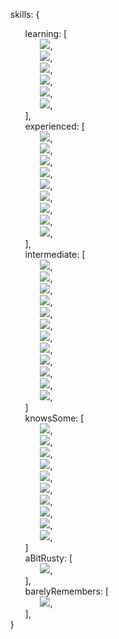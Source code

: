 <html>
  <ul style="list-style-type: none;">
  skills: {
  <ul style="list-style-type: none;">
    <li>
    learning: [
      <ul style="list-style-type: none;">
        <li>
          <img src="https://img.shields.io/badge/.NET-white?style=flat&logo=DotNET&logoColor=161f26" />,
        </li>
        <li>
          <img src="https://img.shields.io/badge/C%23-white?style=flat&logo=CSharp&logoColor=161f26" />,
        </li>
        <li>
          <img src="https://img.shields.io/badge/NuGet-white?style=flat&logo=NuGet&logoColor=161f26" />,
        </li>
        <li>
          <img src="https://img.shields.io/badge/xUnit-white?style=flat" />,
        </li>
        <li>
          <img src="https://img.shields.io/badge/Microsoft%20SQL%20Server-white?style=flat&logo=MicrosoftSQLServer&logoColor=161f26" />,
        </li>
        <li>
          <img src="https://img.shields.io/badge/Spring%20Boot-white?style=flat&logo=SpringBoot&logoColor=161f26" />,
        </li>
      </ul>
    ],
    </li>
    <li>
    experienced: [
      <ul style="list-style-type: none;">
        <li>
          <img src="https://img.shields.io/badge/TypeScript-white?style=flat&logo=TypeScript&logoColor=161f26" />,
        </li>
        <li>
          <img src="https://img.shields.io/badge/JavaScript-white?style=flat&logo=JavaScript&logoColor=161f26" />,
        </li>
        <li>
          <img src="https://img.shields.io/badge/HTML5-white?style=flat&logo=HTML5&logoColor=161f26" />,
        </li>
        <li>
          <img src="https://img.shields.io/badge/CSS3-white?style=flat&logo=CSS3&logoColor=161f26" />,
        </li>
        <li>
          <img src="https://img.shields.io/badge/GraphQL-white?style=flat&logoColor=161f26&logo=GraphQl" />,
        </li>
        <li>
          <img src="https://img.shields.io/badge/NestJS-white?style=flat&logoColor=161f26&logo=NestJS" />,
        </li>
        <li>
          <img src="https://img.shields.io/badge/npm-white?style=flat&logoColor=161f26&logo=npm" />,
        </li>
        <li>
          <img src="https://img.shields.io/badge/Yarn-white?style=flat&logoColor=161f26&logo=Yarn" />,
        </li>
        <li>
          <img src="https://img.shields.io/badge/PostgreSQL-white?style=flat&logoColor=161f26&logo=PostgreSQL" />,
        </li>
      </ul>
    ],
    </li>
    <li>
      intermediate: [
        <ul style="list-style-type: none;">
          <li>
            <img src="https://img.shields.io/badge/MySQL-white?style=flat&logoColor=161f26&logo=MySQL" />,
          </li>
          <li>
            <img src="https://img.shields.io/badge/React-white?style=flat&logoColor=161f26&logo=React" />,
          </li>
          <li>
            <img src="https://img.shields.io/badge/Next.js-white?style=flat&logo=Next.js&logoColor=161f26" />,
          </li>
          <li>
            <img src="https://img.shields.io/badge/Java-white?style=flat&logo=OpenJDK&logoColor=161f26" />,
          </li>
          <li>
            <img src="https://img.shields.io/badge/Quarkus-white?style=flat&logo=Quarkus&logoColor=161f26" />,
          </li>
          <li>
            <img src="https://img.shields.io/badge/Docker-white?style=flat&logoColor=161f26&logo=Docker" />,
          </li>
          <li>
            <img src="https://img.shields.io/badge/Playwright-white?style=flat&logo=Playwright&logoColor=161f26" />,
          </li>
          <li>
            <img src="https://img.shields.io/badge/Apify_Crawlee-white?style=flat&logo=Crawlee&logoColor=161f26" />,
          </li>
          <li>
            <img src="https://img.shields.io/badge/Express.js-white?style=flat&logo=Express&logoColor=161f26" />,
          </li>
          <li>
            <img src="https://img.shields.io/badge/Swagger-white?style=flat&logo=Swagger&logoColor=161f26" />,
          </li>
          <li>
            <img src="https://img.shields.io/badge/MongoDB-white?style=flat&logo=MongoDB&logoColor=161f26" />,
          </li>
          <li>
            <img src="https://img.shields.io/badge/JestJS-white?style=flat&logo=Jest&logoColor=161f26" />,
          </li>
        </ul>
      ]
    </li>
    <li>
    knowsSome: [
      <ul style="list-style-type: none;">
        <li>
          <img src="https://img.shields.io/badge/Flutter-white?style=flat&logoColor=161f26&logo=Flutter" />,
        </li>
        <li>
          <img src="https://img.shields.io/badge/Unreal_Engine-white?style=flat&logoColor=161f26&logo=Unreal-Engine" />,
        </li>
        <li>
          <img src="https://img.shields.io/badge/Cocos_Creator_2D-white?style=flat&logoColor=161f26&logo=Cocos" />,
        </li>
        <li>
          <img src="https://img.shields.io/badge/PHP-white?style=flat&logo=PHP&logoColor=161f26" />,
        </li>
        <li>
          <img src="https://img.shields.io/badge/Sass-white?style=flat&logo=Sass&logoColor=161f26" />,
        </li>
        <li>
          <img src="https://img.shields.io/badge/Bootstrap-white?style=flat&logo=Bootstrap&logoColor=161f26" />,
        </li>
        <li>
          <img src="https://img.shields.io/badge/Stripe-white?style=flat&logo=Stripe&logoColor=161f26" />,
        </li>
        <li>
          <img src="https://img.shields.io/badge/Sentry-white?style=flat&logo=Sentry&logoColor=161f26" />,
        </li>
        <li>
          <img src="https://img.shields.io/badge/Puppeteer-white?style=flat&logo=Puppeteer&logoColor=161f26" />,
        </li>
        <li>
          <img src="https://img.shields.io/badge/ngrok-white?style=flat&logo=ngrok&logoColor=161f26" />,
        </li>
      </ul>
    ]
    </li>
    <li>
    aBitRusty: [
      <ul style="list-style-type: none;">
        <li>
          <img src="https://img.shields.io/badge/Styled%20Components-white?style=flat&logo=styled-components&logoColor=161f26" />,
        </li>
      </ul>
    ],
    </li>
    <li>
    barelyRemembers: [
      <ul style="list-style-type: none;">
        <li>
          <img src="https://img.shields.io/badge/C-white?style=flat&logo=C&logoColor=161f26" />,
        </li>
      </ul>
    ],
    </li>
  </ul>
  }
  </ul>
</html>
